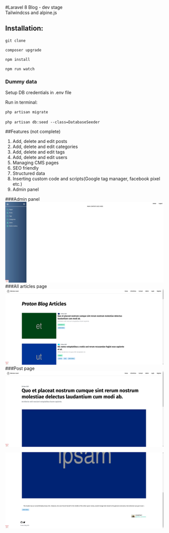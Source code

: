 #Laravel 8 Blog - dev stage   
Tailwindcss and alpine.js
## Installation:
````
git clone
````
````
composer upgrade
````
```` 
npm install
````
````
npm run watch
````
### Dummy data

Setup DB credentials in .env file

Run in terminal:
````
php artisan migrate

php artisan db:seed --class=DatabaseSeeder
````
##Features (not complete)

1. Add, delete and edit posts
2. Add, delete and edit categories
3. Add, delete and edit tags
4. Add, delete and edit users
5. Managing CMS pages
6. SEO friendly
7. Structured data
8. Inserting custom code and scripts(Google tag manager, facebook pixel etc.)
9. Admin panel

###Admin panel
![Laravel 8 blog](./admindashboard-laravel8.jpeg?raw=true "Admin dashboard")
###All articles page
![All posts](./all-articles.jpeg?raw=true "All posts")
###Post page
![All posts](./post.jpeg?raw=true "Post page ")

![Post page bottom](./post-part2.jpeg?raw=true "Post page bottom")

